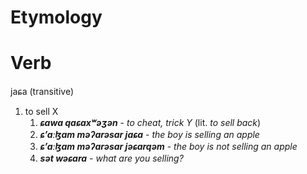 # Etymology
# Verb
jaɕa (transitive)

1. to sell X
	1. **_ɕawa qaɕaxʷəʒən_** - _to cheat, trick Y_ (lit. _to sell back_)
	2. **_ɕʼaːɮam məʔarəsar jaɕa_** - _the boy is selling an apple_
	3. **_ɕʼaːɮam məʔarəsar jəɕarqəm_** - _the boy is not selling an apple_
	4. **_sət wəɕara_** - _what are you selling?_